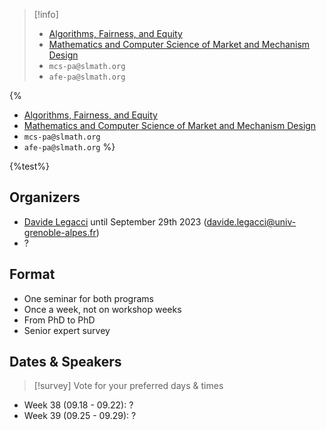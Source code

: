 >[!info]
> - [Algorithms, Fairness, and Equity](https://www.slmath.org/programs/353)
> - [Mathematics and Computer Science of Market and Mechanism Design](https://www.slmath.org/programs/333)
> - `mcs-pa@slmath.org`
> - `afe-pa@slmath.org`

{%
- [Algorithms, Fairness, and Equity](https://www.slmath.org/programs/353)
- [Mathematics and Computer Science of Market and Mechanism Design](https://www.slmath.org/programs/333)
- `mcs-pa@slmath.org`
- `afe-pa@slmath.org`
%}


{%test%}

## Organizers
- [Davide Legacci](https://davidelegacci.it/) until September 29th 2023 (davide.legacci@univ-grenoble-alpes.fr)
- ?

## Format
- One seminar for both programs
- Once a week, not on workshop weeks
- From PhD to PhD
- Senior expert survey

## Dates & Speakers

>[!survey]
> Vote for your preferred days & times

- Week 38 (09.18 - 09.22): ?
- Week 39 (09.25 - 09.29): ?


